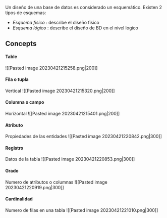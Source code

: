 Un diseño de una base de datos es considerado un esquemático. Existen 2 tipos de esquemas:

- *Esquema fisico* : describe el diseño fisico
- *Esquema lógico* : describe el diseño de BD en el nivel logico

## Concepts

#### Table
![[Pasted image 20230421215258.png|200]]
#### Fila o tupla
Vertical
![[Pasted image 20230421215320.png|200]]
#### Columna o campo
Horizontal
![[Pasted image 20230421215401.png|200]]

#### Atributo
Propiedades de las entidades
![[Pasted image 20230421220842.png|300]]
#### Registro
Datos de la tabla
![[Pasted image 20230421220853.png|300]]
#### Grado
Numero de atributos o columnas
![[Pasted image 20230421220919.png|300]]
#### Cardinalidad
Numero de filas en una tabla
![[Pasted image 20230421221010.png|300]]
